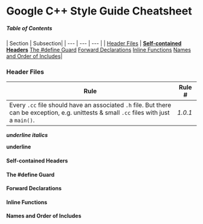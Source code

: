 # Google C++ Style Guide Cheatsheet

##### Table of Contents
| Section | Subsection|
| --- | --- | --- |
| [Header Files](#Header-Files) |  [__Self-contained Headers__](#Self-contained-Headers)  [The #define Guard](#The-#define-Guard)
[Forward Declarations](#Forward-Declarations)
[Inline Functions](#Inline-Functions)
[Names and Order of Includes](Names-and-Order-of-Includes)|

### Header Files
| Rule | Rule #|
| --- | --- |
| Every `.cc` file should have an associated `.h` file. But there can be exception, e.g. unittests & small `.cc` files with just a `main()`. |  *1.0.1* |

__*underline italics*__


__underline__

#### Self-contained Headers
#### The #define Guard
#### Forward Declarations
#### Inline Functions
#### Names and Order of Includes



